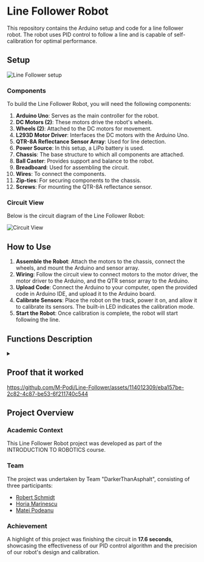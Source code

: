# Line Follower Robot

This repository contains the Arduino setup and code for a line follower robot. The robot uses PID control to follow a line and is capable of self-calibration for optimal performance.

## Setup

![Line Follower setup](https://github.com/M-Podi/Line-Follower/assets/114012309/3758c6df-7367-4e03-920e-204fb7cc0cbd)

### Components

To build the Line Follower Robot, you will need the following components:

1. **Arduino Uno**: Serves as the main controller for the robot.
2. **DC Motors (2)**: These motors drive the robot's wheels.
3. **Wheels (2)**: Attached to the DC motors for movement.
4. **L293D Motor Driver**: Interfaces the DC motors with the Arduino Uno.
5. **QTR-8A Reflectance Sensor Array**: Used for line detection.
6. **Power Source**: In this setup, a LiPo battery is used.
7. **Chassis**: The base structure to which all components are attached.
8. **Ball Caster**: Provides support and balance to the robot.
9. **Breadboard**: Used for assembling the circuit.
10. **Wires**: To connect the components.
11. **Zip-ties**: For securing components to the chassis.
12. **Screws**: For mounting the QTR-8A reflectance sensor.

### Circuit View

Below is the circuit diagram of the Line Follower Robot:

![Circuit View](https://github.com/M-Podi/Line-Follower/assets/114012309/5fecd379-6ca1-4202-a485-d3e7b81b9a5b)


## How to Use
1. **Assemble the Robot**: Attach the motors to the chassis, connect the wheels, and mount the Arduino and sensor array.
2. **Wiring**: Follow the circuit view to connect motors to the motor driver, the motor driver to the Arduino, and the QTR sensor array to the Arduino.
3. **Upload Code**: Connect the Arduino to your computer, open the provided code in Arduino IDE, and upload it to the Arduino board.
4. **Calibrate Sensors**: Place the robot on the track, power it on, and allow it to calibrate its sensors. The built-in LED indicates the calibration mode.
5. **Start the Robot**: Once calibration is complete, the robot will start following the line.


## Functions Description

<details>
<summary> </summary>

### calibration()
**Purpose**: Manages the calibration process of the robot.

**Description**: This function swaps the speeds of the two motors and constrains them within a specified range. It is called at regular intervals based on calibrationTime to ensure the robot's sensors are accurately calibrated for optimal line detection.

### setup()
**Purpose**: Initializes the robot's hardware and sensors.

**Description**: Sets up the motor control pins, initializes the QTR sensors, performs a preliminary sensor calibration, and establishes the serial communication. It also blinks the built-in LED to indicate calibration mode.

### loop()
**Purpose**: The main control loop for the robot.

**Description**: Continuously reads sensor values and calculates the error for line tracking. It also executes the PID control by adjusting motor speeds based on this error.

### pidControl()
**Purpose**: Implements the PID control logic.

**Description**: Calculates the proportional, integral, and derivative terms based on the current error and the PID constants (kp, ki, kd). It then combines these to compute the overall PID value and applies this value to adjust the motors' speeds.

### applyPIDToMotors(int pidValue)
**Purpose**: Applies the PID value to the motors.

**Description**: Adjusts the speed of each motor based on the PID value while ensuring the speeds are within the defined limits. It calls setMotorSpeed to apply these adjustments.

### setMotorSpeed(int motor1Speed, int motor2Speed)
**Purpose**: Controls the speed and direction of the motors.

**Description**: Takes the desired speed for each motor and applies it, including handling the direction of rotation. It ensures that if a motor is set to 0 speed, it stops, and if the speed is positive or negative, it sets the rotation direction accordingly.

</details>

## Proof that it worked


https://github.com/M-Podi/Line-Follower/assets/114012309/eba157be-2c82-4c87-be53-6f211740c544


## Project Overview


### Academic Context
This Line Follower Robot project was developed as part of the INTRODUCTION TO ROBOTICS course.

### Team
The project was undertaken by Team "DarkerThanAsphalt", consisting of three participants:
- [Robert Schmidt](https://github.com/Robstoner)
- [Horia Marinescu](https://github.com/Hvdri)
- [Matei Podeanu](https://github.com/M-Pod)

### Achievement
A highlight of this project was finishing the circuit in **17.6 seconds**, showcasing the effectiveness of our PID control algorithm and the precision of our robot's design and calibration.

